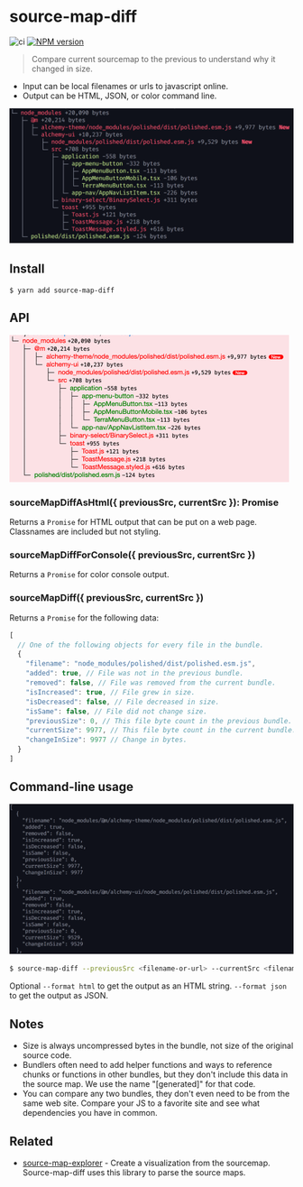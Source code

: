 # source-map-diff

![ci](https://github.com/dylang/source-map-diff/workflows/CI/badge.svg)
[![NPM version][npm-image]][npm-url]

> Compare current sourcemap to the previous to understand why it changed in size.

* Input can be local filenames or urls to javascript online.
* Output can be HTML, JSON, or color command line.

<img src="screenshots/cli.png" width="585">

## Install

```
$ yarn add source-map-diff
```

## API

<img src="screenshots/html.png" width="496">

### sourceMapDiffAsHtml({ previousSrc, currentSrc }): Promise<string>

Returns a `Promise` for HTML output that can be put on a web page. Classnames are included but not styling.


### sourceMapDiffForConsole({ previousSrc, currentSrc })

Returns a `Promise` for color console output.

### sourceMapDiff({ previousSrc, currentSrc })

Returns a `Promise` for the following data:

```typescript
[
  // One of the following objects for every file in the bundle.
  {
    "filename": "node_modules/polished/dist/polished.esm.js",
    "added": true, // File was not in the previous bundle.
    "removed": false, // File was removed from the current bundle.
    "isIncreased": true, // File grew in size.
    "isDecreased": false, // File decreased in size.
    "isSame": false, // File did not change size.
    "previousSize": 0, // This file byte count in the previous bundle.
    "currentSize": 9977, // This file byte count in the current bundle.
    "changeInSize": 9977 // Change in bytes.
  }
]
```

## Command-line usage

<img src="screenshots/json.png" width="653">

```bash
$ source-map-diff --previousSrc <filename-or-url> --currentSrc <filename-or-url>
```

Optional
`--format html` to get the output as an HTML string.
`--format json` to get the output as JSON.


## Notes

* Size is always uncompressed bytes in the bundle, not size of the original source code.
* Bundlers often need to add helper functions and ways to reference chunks or functions in other bundles, but they don't include this data in the source map. We use the name "[generated]" for that code.
* You can compare any two bundles, they don't even need to be from the same web site. Compare your JS to a favorite site and see what dependencies you have in common.

## Related

- [source-map-explorer](https://github.com/danvk/source-map-explorer) - Create a visualization from the sourcemap. Source-map-diff uses this library to parse the source maps.

[npm-url]: https://www.npmjs.com/package/source-map-diff
[npm-image]: https://img.shields.io/npm/v/source-map-diff.svg
